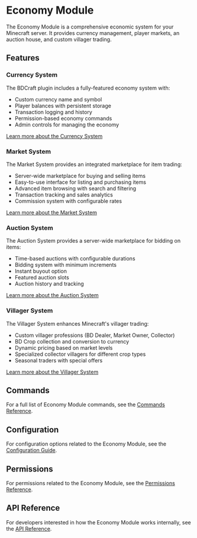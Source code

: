 # Economy Module

The Economy Module is a comprehensive economic system for your Minecraft server. It provides currency management, player markets, an auction house, and custom villager trading.

## Features

### Currency System

The BDCraft plugin includes a fully-featured economy system with:

- Custom currency name and symbol
- Player balances with persistent storage
- Transaction logging and history
- Permission-based economy commands
- Admin controls for managing the economy

[Learn more about the Currency System](currency.md)

### Market System

The Market System provides an integrated marketplace for item trading:

- Server-wide marketplace for buying and selling items
- Easy-to-use interface for listing and purchasing items
- Advanced item browsing with search and filtering
- Transaction tracking and sales analytics
- Commission system with configurable rates

[Learn more about the Market System](market.md)

### Auction System

The Auction System provides a server-wide marketplace for bidding on items:

- Time-based auctions with configurable durations
- Bidding system with minimum increments
- Instant buyout option
- Featured auction slots
- Auction history and tracking

[Learn more about the Auction System](auction.md)

### Villager System

The Villager System enhances Minecraft's villager trading:

- Custom villager professions (BD Dealer, Market Owner, Collector)
- BD Crop collection and conversion to currency
- Dynamic pricing based on market levels
- Specialized collector villagers for different crop types
- Seasonal traders with special offers

[Learn more about the Villager System](villager.md)

## Commands

For a full list of Economy Module commands, see the [Commands Reference](../commands.md#economy-module-commands).

## Configuration

For configuration options related to the Economy Module, see the [Configuration Guide](../configuration.md#economy-configuration-economyyml).

## Permissions

For permissions related to the Economy Module, see the [Permissions Reference](../permissions.md#economy-permissions).

## API Reference

For developers interested in how the Economy Module works internally, see the [API Reference](../api-reference.md#economy-api).